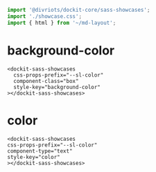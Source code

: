 ```js script
import '@divriots/dockit-core/sass-showcases';
import './showcase.css';
import { html } from '~/md-layout';
```

# background-color

```html:html
<dockit-sass-showcases
  css-props-prefix="--sl-color"
  component-class="box"
  style-key="background-color"
></dockit-sass-showcases>
```

# color

```html:html
<dockit-sass-showcases
css-props-prefix="--sl-color"
component-type="text"
style-key="color"
></dockit-sass-showcases>
```

